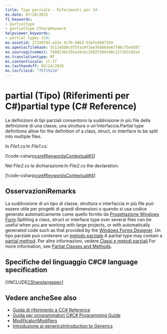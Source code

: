 ```yaml
---
title: Tipo parziale - Riferimenti per C#
ms.date: 07/20/2015
f1_keywords:
- partialtype
- partialtype_CSharpKeyword
helpviewer_keywords:
- partial types [C#]
ms.assetid: 27320743-a22e-4c7b-b0b3-53afe3607334
ms.openlocfilehash: 551145b9cdf5fa24f3ae365665e8ff06cf5e9307
ms.sourcegitcommit: 7588136e355e10cbc2582f389c90c127363c02a5
ms.translationtype: MT
ms.contentlocale: it-IT
ms.lasthandoff: 03/14/2020
ms.locfileid: "75715214"
---
```

# <a name="partial-type-c-reference"></a><span data-ttu-id="c2b86-102">partial (Tipo) (Riferimenti per C#)</span><span class="sxs-lookup"><span data-stu-id="c2b86-102">partial type (C# Reference)</span></span>

<span data-ttu-id="c2b86-103">Le definizioni di tipi parziali consentono la suddivisione in più file della definizione di una classe, una struttura o un'interfaccia.</span><span class="sxs-lookup"><span data-stu-id="c2b86-103">Partial type definitions allow for the definition of a class, struct, or interface to be split into multiple files.</span></span>

<span data-ttu-id="c2b86-104">In *File1.cs*:</span><span class="sxs-lookup"><span data-stu-id="c2b86-104">In *File1.cs*:</span></span>

[!code-csharp[csrefKeywordsContextual#3](~/samples/snippets/csharp/VS_Snippets_VBCSharp/csrefKeywordsContextual/CS/csrefKeywordsContextual.cs#3)]  

<span data-ttu-id="c2b86-105">Nel *File2.cs* la dichiarazione:</span><span class="sxs-lookup"><span data-stu-id="c2b86-105">In *File2.cs* the declaration:</span></span>

[!code-csharp[csrefKeywordsContextual#4](~/samples/snippets/csharp/VS_Snippets_VBCSharp/csrefKeywordsContextual/CS/csrefKeywordsContextual.cs#4)]  

## <a name="remarks"></a><span data-ttu-id="c2b86-106">Osservazioni</span><span class="sxs-lookup"><span data-stu-id="c2b86-106">Remarks</span></span>

<span data-ttu-id="c2b86-107">La suddivisione di un tipo di classe, struttura o interfaccia in più file può essere utile per progetti di grandi dimensioni o quando si usa codice generato automaticamente come quello fornito da [Progettazione Windows Form](../../../framework/winforms/controls/developing-windows-forms-controls-at-design-time.md).</span><span class="sxs-lookup"><span data-stu-id="c2b86-107">Splitting a class, struct or interface type over several files can be useful when you are working with large projects, or with automatically generated code such as that provided by the [Windows Forms Designer](../../../framework/winforms/controls/developing-windows-forms-controls-at-design-time.md).</span></span> <span data-ttu-id="c2b86-108">Un tipo parziale può contenere un [metodo parziale](partial-method.md).</span><span class="sxs-lookup"><span data-stu-id="c2b86-108">A partial type may contain a [partial method](partial-method.md).</span></span> <span data-ttu-id="c2b86-109">Per altre informazioni, vedere [Classi e metodi parziali](../../programming-guide/classes-and-structs/partial-classes-and-methods.md).</span><span class="sxs-lookup"><span data-stu-id="c2b86-109">For more information, see [Partial Classes and Methods](../../programming-guide/classes-and-structs/partial-classes-and-methods.md).</span></span>

## <a name="c-language-specification"></a><span data-ttu-id="c2b86-110">Specifiche del linguaggio C#</span><span class="sxs-lookup"><span data-stu-id="c2b86-110">C# language specification</span></span>

[!INCLUDE[CSharplangspec](~/includes/csharplangspec-md.md)]

## <a name="see-also"></a><span data-ttu-id="c2b86-111">Vedere anche</span><span class="sxs-lookup"><span data-stu-id="c2b86-111">See also</span></span>

- [<span data-ttu-id="c2b86-112">Guida di riferimento a C</span><span class="sxs-lookup"><span data-stu-id="c2b86-112">C# Reference</span></span>](../index.md)
- [<span data-ttu-id="c2b86-113">Guida per programmatori C#</span><span class="sxs-lookup"><span data-stu-id="c2b86-113">C# Programming Guide</span></span>](../../programming-guide/index.md)
- [<span data-ttu-id="c2b86-114">Modificatori</span><span class="sxs-lookup"><span data-stu-id="c2b86-114">Modifiers</span></span>](index.md)
- [<span data-ttu-id="c2b86-115">Introduzione ai generics</span><span class="sxs-lookup"><span data-stu-id="c2b86-115">Introduction to Generics</span></span>](../../programming-guide/generics/index.md)
